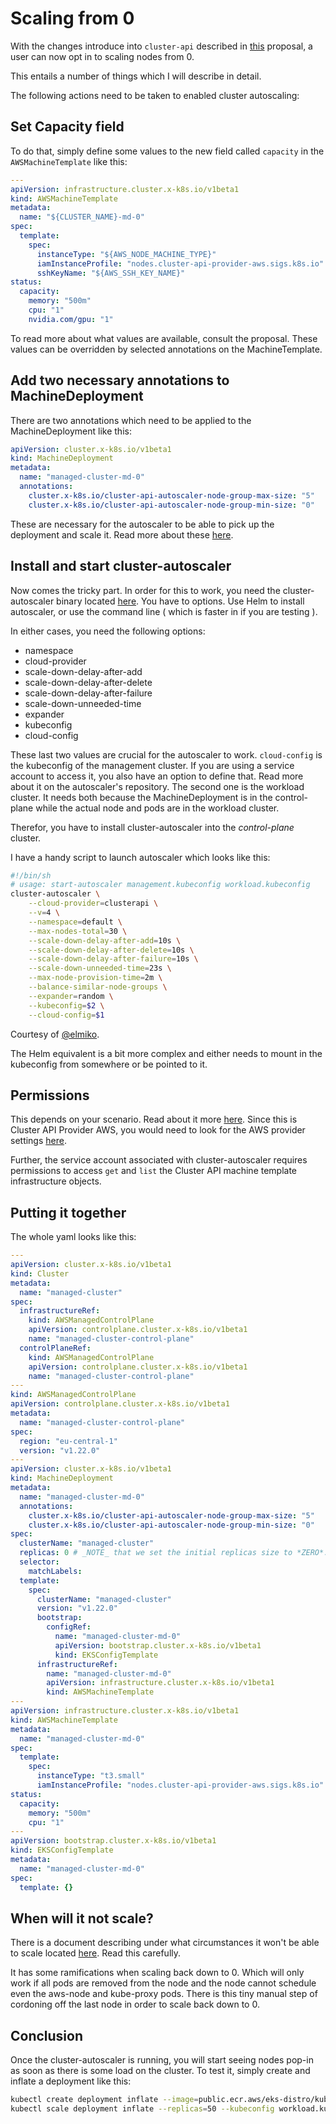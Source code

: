 # Scaling from 0

With the changes introduce into `cluster-api` described in [this](https://github.com/kubernetes-sigs/cluster-api/blob/main/docs/proposals/20210310-opt-in-autoscaling-from-zero.md#upgrade-strategy) proposal, a user can now opt in to scaling nodes from 0.

This entails a number of things which I will describe in detail.

The following actions need to be taken to enabled cluster autoscaling:

## Set Capacity field

To do that, simply define some values to the new field called `capacity` in the `AWSMachineTemplate` like this:

```yaml
---
apiVersion: infrastructure.cluster.x-k8s.io/v1beta1
kind: AWSMachineTemplate
metadata:
  name: "${CLUSTER_NAME}-md-0"
spec:
  template:
    spec:
      instanceType: "${AWS_NODE_MACHINE_TYPE}"
      iamInstanceProfile: "nodes.cluster-api-provider-aws.sigs.k8s.io"
      sshKeyName: "${AWS_SSH_KEY_NAME}"
status:
  capacity:
    memory: "500m"
    cpu: "1"
    nvidia.com/gpu: "1"
```

To read more about what values are available, consult the proposal. These values can be overridden by selected annotations
on the MachineTemplate.

## Add two necessary annotations to MachineDeployment

There are two annotations which need to be applied to the MachineDeployment like this:

```yaml
apiVersion: cluster.x-k8s.io/v1beta1
kind: MachineDeployment
metadata:
  name: "managed-cluster-md-0"
  annotations:
    cluster.x-k8s.io/cluster-api-autoscaler-node-group-max-size: "5"
    cluster.x-k8s.io/cluster-api-autoscaler-node-group-min-size: "0"
```

These are necessary for the autoscaler to be able to pick up the deployment and scale it. Read more about these [here](https://github.com/kubernetes/autoscaler/blob/master/cluster-autoscaler/cloudprovider/clusterapi/README.md#enabling-autoscaling).

## Install and start cluster-autoscaler

Now comes the tricky part. In order for this to work, you need the cluster-autoscaler binary located [here](https://github.com/kubernetes/autoscaler).
You have to options. Use Helm to install autoscaler, or use the command line ( which is faster in if you are testing ).

In either cases, you need the following options:
- namespace
- cloud-provider
- scale-down-delay-after-add
- scale-down-delay-after-delete
- scale-down-delay-after-failure
- scale-down-unneeded-time
- expander
- kubeconfig
- cloud-config

These last two values are crucial for the autoscaler to work. `cloud-config` is the kubeconfig of the management cluster.
If you are using a service account to access it, you also have an option to define that. Read more about it on the
autoscaler's repository. The second one is the workload cluster. It needs both because the MachineDeployment is in the
control-plane while the actual node and pods are in the workload cluster.

Therefor, you have to install cluster-autoscaler into the _control-plane_ cluster.

I have a handy script to launch autoscaler which looks like this:

```bash
#!/bin/sh
# usage: start-autoscaler management.kubeconfig workload.kubeconfig
cluster-autoscaler \
	--cloud-provider=clusterapi \
	--v=4 \
	--namespace=default \
	--max-nodes-total=30 \
	--scale-down-delay-after-add=10s \
	--scale-down-delay-after-delete=10s \
	--scale-down-delay-after-failure=10s \
	--scale-down-unneeded-time=23s \
	--max-node-provision-time=2m \
	--balance-similar-node-groups \
	--expander=random \
	--kubeconfig=$2 \
	--cloud-config=$1
```

Courtesy of [@elmiko](https://github.com/elmiko).

The Helm equivalent is a bit more complex and either needs to mount in the kubeconfig from somewhere or be pointed to it.

## Permissions

This depends on your scenario. Read about it more [here](https://github.com/kubernetes/autoscaler/tree/master/cluster-autoscaler).
Since this is Cluster API Provider AWS, you would need to look for the AWS provider settings [here](https://github.com/kubernetes/autoscaler/blob/master/cluster-autoscaler/cloudprovider/aws/README.md).

Further, the service account associated with cluster-autoscaler requires permissions to access `get` and `list` the
Cluster API machine template infrastructure objects.

## Putting it together

The whole yaml looks like this:

```yaml
---
apiVersion: cluster.x-k8s.io/v1beta1
kind: Cluster
metadata:
  name: "managed-cluster"
spec:
  infrastructureRef:
    kind: AWSManagedControlPlane
    apiVersion: controlplane.cluster.x-k8s.io/v1beta1
    name: "managed-cluster-control-plane"
  controlPlaneRef:
    kind: AWSManagedControlPlane
    apiVersion: controlplane.cluster.x-k8s.io/v1beta1
    name: "managed-cluster-control-plane"
---
kind: AWSManagedControlPlane
apiVersion: controlplane.cluster.x-k8s.io/v1beta1
metadata:
  name: "managed-cluster-control-plane"
spec:
  region: "eu-central-1"
  version: "v1.22.0"
---
apiVersion: cluster.x-k8s.io/v1beta1
kind: MachineDeployment
metadata:
  name: "managed-cluster-md-0"
  annotations:
    cluster.x-k8s.io/cluster-api-autoscaler-node-group-max-size: "5"
    cluster.x-k8s.io/cluster-api-autoscaler-node-group-min-size: "0"
spec:
  clusterName: "managed-cluster"
  replicas: 0 # _NOTE_ that we set the initial replicas size to *ZERO*.
  selector:
    matchLabels:
  template:
    spec:
      clusterName: "managed-cluster"
      version: "v1.22.0"
      bootstrap:
        configRef:
          name: "managed-cluster-md-0"
          apiVersion: bootstrap.cluster.x-k8s.io/v1beta1
          kind: EKSConfigTemplate
      infrastructureRef:
        name: "managed-cluster-md-0"
        apiVersion: infrastructure.cluster.x-k8s.io/v1beta1
        kind: AWSMachineTemplate
---
apiVersion: infrastructure.cluster.x-k8s.io/v1beta1
kind: AWSMachineTemplate
metadata:
  name: "managed-cluster-md-0"
spec:
  template:
    spec:
      instanceType: "t3.small"
      iamInstanceProfile: "nodes.cluster-api-provider-aws.sigs.k8s.io"
status:
  capacity:
    memory: "500m"
    cpu: "1"
---
apiVersion: bootstrap.cluster.x-k8s.io/v1beta1
kind: EKSConfigTemplate
metadata:
  name: "managed-cluster-md-0"
spec:
  template: {}
```

## When will it not scale?

There is a document describing under what circumstances it won't be able to scale located [here](https://github.com/kubernetes/autoscaler/blob/master/cluster-autoscaler/FAQ.md#what-types-of-pods-can-prevent-ca-from-removing-a-node). Read this carefully.

It has some ramifications when scaling back down to 0. Which will only work if all pods are removed from the node and
the node cannot schedule even the aws-node and kube-proxy pods. There is this tiny manual step of cordoning off the last
node in order to scale back down to 0.

## Conclusion

Once the cluster-autoscaler is running, you will start seeing nodes pop-in as soon as there is some load on the cluster.
To test it, simply create and inflate a deployment like this:

```bash
kubectl create deployment inflate --image=public.ecr.aws/eks-distro/kubernetes/pause:3.2 --kubeconfig workload.kubeconfig
kubectl scale deployment inflate --replicas=50 --kubeconfig workload.kubeconfig
```
